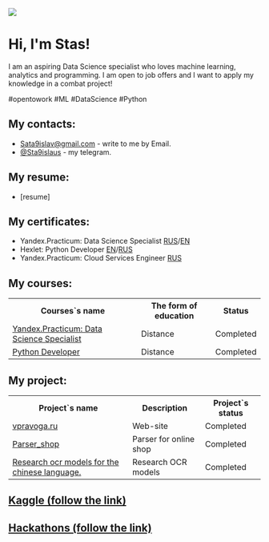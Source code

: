 ![](https://komarev.com/ghpvc/?username=Sata9islav)

# Hi, I'm Stas!
I am an aspiring Data Science specialist who loves machine learning, analytics and programming.
I am open to job offers and I want to apply my knowledge in a combat project!

\#opentowork \#ML \#DataScience \#Python

## My contacts:
- [Sata9islav@gmail.com](mailto:Sata9islav@gmail.com) - write to me by Email.
- [@Sta9islaus](https://t.me/Sta9islaus) - my telegram.

## My resume:
 - [resume]

## My certificates:
 - Yandex.Practicum: Data Science Specialist 
[RUS](https://github.com/Sata9islav/Sata9islav/blob/master/Yandex_DS_certificate_rus.pdf)/[EN](https://github.com/Sata9islav/Sata9islav/blob/master/Yandex_DS_certificate_en.pdf)
 - Hexlet: Python Developer
[EN](https://github.com/Sata9islav/Sata9islav/blob/master/certificate_hexlet_python_eng.png)/[RUS](https://github.com/Sata9islav/Sata9islav/blob/master/certificate_hexlet_python_ru.png)
 - Yandex.Practicum: Cloud Services Engineer [RUS](https://github.com/Sata9islav/Sata9islav/blob/master/certificate_cloud_services_engineer.pdf)

## My courses:
<table>
<tr>
  <th>Courses`s name</th>
  <th>The form of education</th>
  <th>Status</th>
</tr> 
<tr>
  <td><a href = "https://github.com/Sata9islav/Yandex_Practicum_Data_Science">Yandex.Practicum: Data Science Specialist</a></td>
  <td>Distance</td>
  <td>Completed</td>
</tr>
<tr>
  <td><a href = "https://github.com/Sata9islav/Hexlet_python_developer">Python Developer</a></td>
  <td>Distance</td>
  <td>Completed</td>
</tr>
</table>

## My project:
<table>
<tr>
  <th>Project`s name</th>
  <th>Description</th>
  <th>Project`s status</th>
</tr>
<tr>
  <td><a href = "https://vpravoga.ru/">vpravoga.ru</a></td>
  <td>Web-site</td>
  <td>Completed</td>
</tr>
<tr>
  <td><a href = "https://github.com/GreyGreyWolf/Parser_shop">Parser_shop</a></td>
  <td>Parser for online shop</td>
  <td>Completed</td>
</tr>
<tr>
  <td><a href =  "https://github.com/Sata9islav/OCR_for_chinese">Research ocr models for the chinese language.</a></td>
  <td>Research OCR models</td>
  <td>Completed</td>
</table>

## [Kaggle (follow the link)](https://github.com/Sata9islav/Kaggle)

## [Hackathons (follow the link)](https://github.com/Sata9islav/Hackathons)
